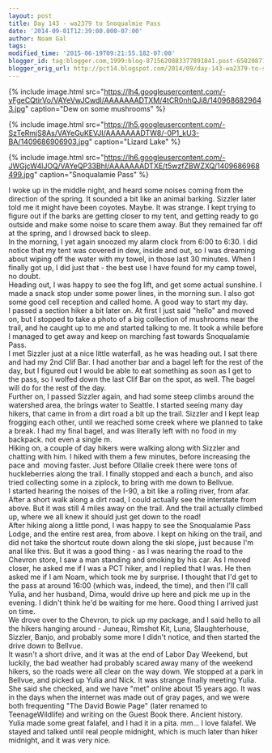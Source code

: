 ```yaml
---
layout: post
title: Day 143 - wa2379 to Snoqualmie Pass
date: '2014-09-01T12:39:00.000-07:00'
author: Noam Gal
tags:
modified_time: '2015-06-19T09:21:55.182-07:00'
blogger_id: tag:blogger.com,1999:blog-8715620883377891841.post-6582087199009082542
blogger_orig_url: http://pct14.blogspot.com/2014/09/day-143-wa2379-to-snoqualmie-pass.html
---
```




{% include image.html src="https://lh4.googleusercontent.com/-yFgeCQtirVo/VAYeVwJCwdI/AAAAAAADTXM/4tCR0nhQJj8/1409686829643.jpg" caption="Dew on some mushrooms" %}


{% include image.html src="https://lh5.googleusercontent.com/-SzTeRmjS8As/VAYeGuKEVJI/AAAAAAADTW8/-0P1_kU3-BA/1409686906903.jpg" caption="Lizard Lake" %}


{% include image.html src="https://lh6.googleusercontent.com/-JWGjcW4lJOQ/VAYeQP33BhI/AAAAAAADTXE/t5wzfZBWZXQ/1409686968499.jpg" caption="Snoqualamie Pass" %}

 I woke up in the middle night, and heard some noises coming from the direction of the spring. It sounded a bit like
 an animal barking. Sizzler later told me it might have been coyotes. Maybe. It was strange. I kept trying to figure
 out if the barks are getting closer to my tent, and getting ready to go outside and make some noise to scare them
 away. But they remained far off at the spring, and I drowsed back to sleep.<br> In the morning, I yet again snoozed
 my alarm clock from 6:00 to 6:30. I did notice that my tent was covered in dew, inside and out, so I was dreaming
 about wiping off the water with my towel, in those last 30 minutes. When I finally got up, I did just that - the
 best use I have found for my camp towel, no doubt.<br> Heading out, I was happy to see the fog lift, and get some
 actual sunshine. I made a snack stop under some power lines, in the morning sun. I also got some good cell reception
 and called home. A good way to start my day.<br> I passed a section hiker a bit later on. At first I just said
 "hello" and moved on, but I stopped to take a photo of a big collection of mushrooms near the trail, and he caught
 up to me and started talking to me. It took a while before I managed to get away and keep on marching fast towards
 Snoqualamie Pass.<br> I met Sizzler just at a nice little waterfall, as he was heading out. I sat there and had my
 2nd Clif Bar. I had another bar and a bagel left for the rest of the day, but I figured out I would be able to eat
 something as soon as I get to the pass, so I wolfed down the last Clif Bar on the spot, as well. The bagel will do
 for the rest of the day.<br> Further on, I passed Sizzler again, and had some steep climbs around the watershed
 area, the brings water to Seattle. I started seeing many day hikers, that came in from a dirt road a bit up the
 trail. Sizzler and I kept leap frogging each other, until we reached some creek where we planned to take a break. I
 had my final bagel, and was literally left with no food in my backpack. not even a single m.<br> Hiking on, a couple
 of day hikers were walking along with Sizzler and chatting with him. I hiked with them a few minutes, before
 increasing the pace and &#160;moving faster. Just before Ollalie creek there were tons of huckleberries along the
 trail. I finally stopped and each a bunch, and also tried collecting some in a ziplock, to bring with me down to
 Bellvue.<br> I started hearing the noises of the I-90, a bit like a rolling river, from afar. After a short walk
 along a dirt road, I could actually see the interstate from above. But it was still 4 miles away on the trail. And
 the trail actually climbed up, where we all knew it should just get down to the road!<br> After hiking along a
 little pond, I was happy to see the Snoqualamie Pass Lodge, and the entire rest area, from above. I kept on hiking
 on the trail, and did not take the shortcut route down along the ski slope, just because I'm anal like this. But it
 was a good thing - as I was nearing the road to the Chevron store, I saw a man standing and smoking by his car. As I
 moved closer, he asked me if I was a PCT hiker, and I replied that I was. He then asked me if I am Noam, which took
 me by surprise. I thought that I'd get to the pass at around 16:00 (which was, indeed, the time), and then I'll call
 Yulia, and her husband, Dima, would drive up here and pick me up in the evening. I didn't think he'd be waiting for
 me here. Good thing I arrived just on time.<br> We drove over to the Chevron, to pick up my package, and I said
 hello to all the hikers hanging around - Juneau, Rimshot  Kit, Luna, Slaughterhouse, Sizzler, Banjo, and
 probably some more I didn't notice, and then started the drive down to Bellvue.<br> It wasn't a short drive, and it
 was at the end of Labor Day Weekend, but luckily, the bad weather had probably scared away many of the weekend
 hikers, so the roads were all clear on the way down. We stopped at a park in Bellvue, and picked up Yulia and Nick.
 It was strange finally meeting Yulia. She said she checked, and we have "met" online about 15 years ago. It was in
 the days when the internet was made out of gray pages, and we were both frequenting "The David Bowie Page" (later
 renamed to TeenageWildlife) and writing on the Guest Book there. Ancient history.<br> Yulia made some great falafel,
 and I had it in a pita. mm... I love falafel. We stayed and talked until real people midnight, which is much later
 than hiker midnight, and it was very nice.<br>